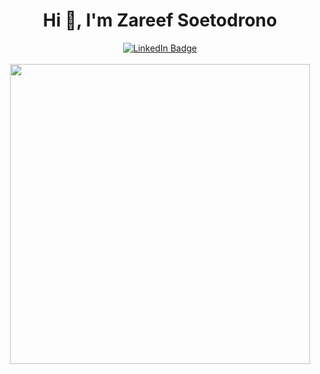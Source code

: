 <h1 align="center">Hi 👋, I'm Zareef Soetodrono</h1>
<div align="center">
  <a href="https://www.linkedin.com/in/zareef-soeto/">
    <img src="https://img.shields.io/badge/LinkedIn-blue?style=for-the-badge&logo=linkedin&logoColor=white" alt="LinkedIn Badge"/>
  </a>
</div>
<br />

<div align="center"><img src="https://i.pinimg.com/originals/e4/26/70/e426702edf874b181aced1e2fa5c6cde.gif" width="480"/></div>
<br />

